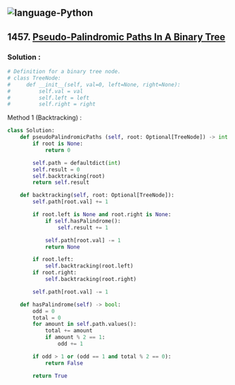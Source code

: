 ![language-Python](https://img.shields.io/badge/%20-Python-ffd43b?style=for-the-badge&logo=PYTHON)
---

## 1457. [Pseudo-Palindromic Paths In A Binary Tree](https://leetcode.com/problems/pseudo-palindromic-paths-in-a-binary-tree)

### Solution :

```python
# Definition for a binary tree node.
# class TreeNode:
#     def __init__(self, val=0, left=None, right=None):
#         self.val = val
#         self.left = left
#         self.right = right
```

Method 1 (Backtracking) :
```python
class Solution:
    def pseudoPalindromicPaths (self, root: Optional[TreeNode]) -> int:
        if root is None:
            return 0

        self.path = defaultdict(int)
        self.result = 0
        self.backtracking(root)
        return self.result

    def backtracking(self, root: Optional[TreeNode]):
        self.path[root.val] += 1

        if root.left is None and root.right is None:
            if self.hasPalindrome():
                self.result += 1

            self.path[root.val] -= 1
            return None

        if root.left:
            self.backtracking(root.left)
        if root.right:
            self.backtracking(root.right)

        self.path[root.val] -= 1

    def hasPalindrome(self) -> bool:
        odd = 0
        total = 0
        for amount in self.path.values():
            total += amount
            if amount % 2 == 1:
                odd += 1

        if odd > 1 or (odd == 1 and total % 2 == 0):
            return False

        return True
```
